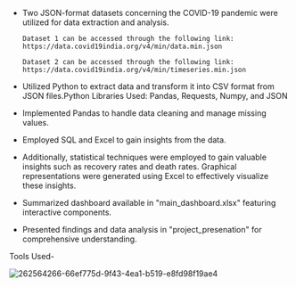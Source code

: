 + Two JSON-format datasets concerning the COVID-19 pandemic were utilized for data extraction and analysis.

      Dataset 1 can be accessed through the following link:
      https://data.covid19india.org/v4/min/data.min.json
   
      Dataset 2 can be accessed through the following link:
      https://data.covid19india.org/v4/min/timeseries.min.json

+ Utilized Python to extract data and transform it into CSV format from JSON files.Python Libraries Used: Pandas, Requests, Numpy, and JSON

+ Implemented Pandas to handle data cleaning and manage missing values.

+ Employed SQL and Excel to gain insights from the data.

+ Additionally, statistical techniques were employed to gain valuable insights such as recovery rates and death rates. Graphical representations were generated using Excel to effectively visualize these insights.

+ Summarized dashboard available in "main_dashboard.xlsx" featuring interactive components.

+ Presented findings and data analysis in "project_presenation" for comprehensive understanding.

Tools Used-

![262564266-66ef775d-9f43-4ea1-b519-e8fd98f19ae4](https://github.com/MinalJain17/Covid19-India/assets/132137245/3f23fb5e-8be4-41b9-afda-87d3d3664a57)
